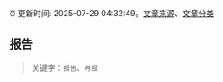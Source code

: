 :alarm_clock: 更新时间: 2025-07-29 04:32:49。[文章来源](/README.md)、[文章分类](/TAGS.md)

## 报告


> 关键字：`报告`、`月报`



